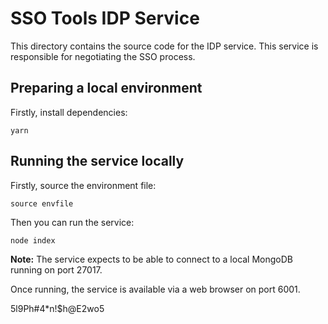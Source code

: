 # SSO Tools IDP Service

This directory contains the source code for the IDP service. This service is responsible for negotiating the SSO process.

## Preparing a local environment

Firstly, install dependencies:

```shell
yarn
```

## Running the service locally

Firstly, source the environment file:

```shell
source envfile
```

Then you can run the service:

```shell
node index
```

**Note:** The service expects to be able to connect to a local MongoDB running on port 27017.

Once running, the service is available via a web browser on port 6001.



5l9Ph#4*n!$h@E2wo5